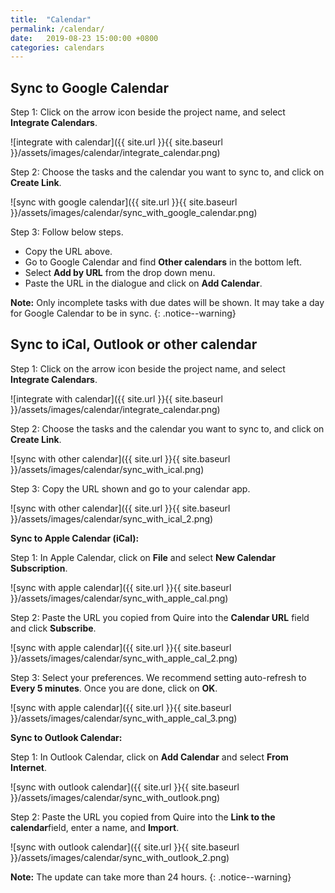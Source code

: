 ```yaml
---
title:  "Calendar"
permalink: /calendar/
date:   2019-08-23 15:00:00 +0800
categories: calendars
---
```

## Sync to Google Calendar

Step 1: Click on the arrow icon beside the project name, and select **Integrate Calendars**.

![integrate with calendar]({{ site.url }}{{ site.baseurl }}/assets/images/calendar/integrate_calendar.png)

Step 2: Choose the tasks and the calendar you want to sync to, and click on **Create Link**.

![sync with google calendar]({{ site.url }}{{ site.baseurl }}/assets/images/calendar/sync_with_google_calendar.png)

Step 3: Follow below steps.

- Copy the URL above.
- Go to Google Calendar and find **Other calendars** in the bottom left.
- Select **Add by URL** from the drop down menu.
- Paste the URL in the dialogue and click on **Add Calendar**.

**Note:** Only incomplete tasks with due dates will be shown. It may take a day for Google Calendar to be in sync.
{: .notice--warning}


## Sync to iCal, Outlook or other calendar

Step 1: Click on the arrow icon beside the project name, and select **Integrate Calendars**.

![integrate with calendar]({{ site.url }}{{ site.baseurl }}/assets/images/calendar/integrate_calendar.png)

Step 2: Choose the tasks and the calendar you want to sync to, and click on **Create Link**.

![sync with other calendar]({{ site.url }}{{ site.baseurl }}/assets/images/calendar/sync_with_ical.png)

Step 3: Copy the URL shown and go to your calendar app.

![sync with other calendar]({{ site.url }}{{ site.baseurl }}/assets/images/calendar/sync_with_ical_2.png)

**Sync to Apple Calendar (iCal):**

Step 1: In Apple Calendar, click on **File** and select **New Calendar Subscription**.

![sync with apple calendar]({{ site.url }}{{ site.baseurl }}/assets/images/calendar/sync_with_apple_cal.png)

Step 2: Paste the URL you copied from Quire into the **Calendar URL** field and click **Subscribe**.

![sync with apple calendar]({{ site.url }}{{ site.baseurl }}/assets/images/calendar/sync_with_apple_cal_2.png)

Step 3: Select your preferences. We recommend setting auto-refresh to **Every 5 minutes**. Once you are done, click on **OK**.

![sync with apple calendar]({{ site.url }}{{ site.baseurl }}/assets/images/calendar/sync_with_apple_cal_3.png)

**Sync to Outlook Calendar:**

Step 1: In Outlook Calendar, click on **Add Calendar** and select **From Internet**.

![sync with outlook calendar]({{ site.url }}{{ site.baseurl }}/assets/images/calendar/sync_with_outlook.png)

Step 2: Paste the URL you copied from Quire into the **Link to the calendar**field, enter a name, and **Import**.

![sync with outlook calendar]({{ site.url }}{{ site.baseurl }}/assets/images/calendar/sync_with_outlook_2.png)

**Note:** The update can take more than 24 hours. 
{: .notice--warning}
